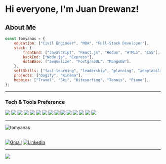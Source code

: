 # Hi everyone, I'm Juan Drewanz!

<h2> About Me </h2>

```javascript 
const tomyanas = {
    education: ["Civil Engineer", "MBA", "Full-Stack Developer"],
    stack: {
        frontEnd: ["JavaScript", "React.js", "Redux", "HTML5", "CSS"],
        backEnd: ["Node.js", "Express"],
        dataBase: ["Sequelize", "PostgreSQL", "MongoDB"],
    },    
    softSkills: ["fast-learning", "leadership", "planning", "adaptability", "proactivity", "communication"],
    projects: ["Dogify", "Kinema"],
    hobbies: ["Travel", "Ski", "Kitesurfing", "Tennis", "Piano"],
};
```
---

### Tech & Tools Preference
<div>
<img src = "https://img.shields.io/badge/JavaScript-323330?style=for-the-badge&logo=javascript&logoColor=F7DF1E"> 
<img src = "https://img.shields.io/badge/React-20232A?style=for-the-badge&logo=react&logoColor=61DAFB">
<img src="https://img.shields.io/badge/Node.js-43853D?style=for-the-badge&logo=node.js&logoColor=white">
<img src="https://img.shields.io/badge/Express.js-404D59?style=for-the-badge">
<img src="https://img.shields.io/badge/PostgreSQL-316192?style=for-the-badge&logo=postgresql&logoColor=white">
<img src="	https://img.shields.io/badge/HTML5-E34F26?style=for-the-badge&logo=html5&logoColor=white">
<img src="	https://img.shields.io/badge/CSS3-1572B6?style=for-the-badge&logo=css3&logoColor=white">
<img src="https://img.shields.io/badge/TypeScript-007ACC?style=for-the-badge&logo=typescript&logoColor=white">
<img src="https://img.shields.io/badge/-npm-CB3837?style=flat-square&logo=npm">
<img src="https://img.shields.io/badge/Redux-593D88?style=for-the-badge&logo=redux&logoColor=white">
<img src="https://img.shields.io/badge/React_Router-CA4245?style=for-the-badge&logo=react-router&logoColor=white">
<img src="https://img.shields.io/badge/PostgreSQL-316192?style=for-the-badge&logo=postgresql&logoColor=white">
<img src="https://img.shields.io/badge/SQLite-07405E?style=for-the-badge&logo=sqlite&logoColor=white">
<img src="https://img.shields.io/badge/Heroku-430098?style=for-the-badge&logo=heroku&logoColor=white">
<img src="https://img.shields.io/badge/GitHub-F44336?style=for-the-badge&logo=github&logoColor=white">
</div>

---



<p><img align="left" src="https://github-readme-stats.vercel.app/api/top-langs/?username=tomyanas&theme=blue-green" alt="tomyanas" /></p>

<!-- <p>&nbsp;<img align="center" src="https://github-readme-stats.vercel.app/api?username=tomyanas&show_icons=true&locale=en" alt="tomyanas" /></p> -->

<br>
<br>

[![Gmail](https://img.shields.io/badge/-GMAIL-D14836?style=for-the-badge&logo=gmail&logoColor=white)](mailto:juandrewanz@gmail.com)
[![LinkedIn](https://img.shields.io/badge/-LINKEDIN-0077B5?style=for-the-badge&logo=linkedin&logoColor=white)](https://www.linkedin.com/in/juan-francisco-drewanz-7b099226/)

---


<img src="http://ForTheBadge.com/images/badges/built-with-love.svg">